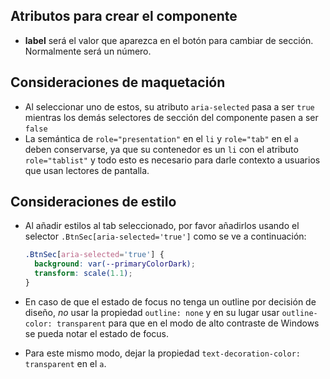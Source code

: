 ## Atributos para crear el componente

- **label** será el valor que aparezca en el botón para cambiar de sección. Normalmente será un número.

## Consideraciones de maquetación

- Al seleccionar uno de estos, su atributo `aria-selected` pasa a ser `true` mientras los demás selectores de sección del componente pasen a ser `false`
- La semántica de `role="presentation"` en el `li` y `role="tab"` en el `a` deben conservarse, ya que su contenedor es un `li` con el atributo `role="tablist"` y todo esto es necesario para darle contexto a usuarios que usan lectores de pantalla.

## Consideraciones de estilo

- Al añadir estilos al tab seleccionado, por favor añadirlos usando el selector `.BtnSec[aria-selected='true']` como se ve a continuación:

  ```css
  .BtnSec[aria-selected='true'] {
    background: var(--primaryColorDark);
    transform: scale(1.1);
  }
  ```

- En caso de que el estado de focus no tenga un outline por decisión de diseño, _no_ usar la propiedad `outline: none` y en su lugar usar `outline-color: transparent` para que en el modo de alto contraste de Windows se pueda notar el estado de focus.
- Para este mismo modo, dejar la propiedad `text-decoration-color: transparent` en el `a`.
